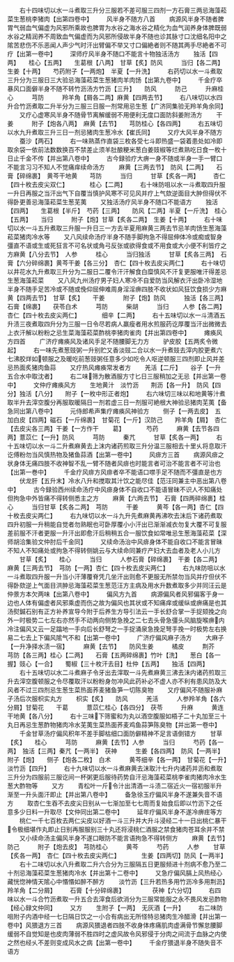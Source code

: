 <!-- { "loadSidebar": true } -->
　　右十四味切以水一斗煮取三升分三服若不差可服三四剂一方石膏三两忌海藻菘菜生葱桃李猪肉【出第四卷中】
　　风半身不随方八首
　　病源风半身不随者脾胃气弱血气偏虚为风邪所乘故也脾胃为水谷之海水谷之精化为血气润养身体脾既弱水谷之精润养不周致血气偏虚而为风邪所侵故半身不随也诊其脉寸口沈细名阳中之隂苦悲伤不乐恶闻人声少气时汗出臂偏不举又寸口偏絶者则不随其两手尽絶者不可疗【出第一卷中】
　　深师疗风半身不随口不能言十物独活汤方
　　独活【四两】　　桂心【五两】　　生葛根【八两】　甘草【炙】防风　　　当归【各二两】　生姜【十两】　　芍药附子【一两炮】　半夏【一升洗】
　　右药切以水一斗煮取三升分为三服日三大验忌海藻菘菜生葱猪肉羊肉饧【出第九卷中】
　　千金疗卒暴风口面僻半身不随不转竹沥汤方竹沥【三升】　　防风　　　防己　　　升麻桂心　　　芎防　　　羚羊角【屑各二两】麻黄【四两去节】
　　右八味切以水四升合竹沥煮取二升半分为三服三日服一剂常用忌生葱【广济同集验无羚羊角余同】
　　又疗心虚寒风半身不随骨节离解缓弱不用便利无度口面防斜姜附汤方
　　干姜　　　附子【炮各八两】　麻黄【去节】　　芎防桂心【各四两】
　　右五味切以水九升煮取三升三日一剂忌猪肉生葱冷水【崔氏同】
　　又疗大风半身不随方
　　蚕沙【两石】
　　右一味熟蒸作直袋三枚各受七斗即热盛一袋着患处如冷即取余袋一依前法数数换百不禁差止须羊肚酿粳米葱白姜豉椒等烂煮熟吃日食一枚十日止千金不传【并出第八卷中】
　　古今録验疗大痹一身不随或半身一手一臂口不能言习习不知人不觉痛痒续命汤方
　　麻黄【三两去节】　防风【二两】　　石膏【碎绵裹】　黄芩干地黄　　芎防　　　当归　　　甘草【炙各一两】
　　杏仁【四十枚去皮尖双仁】　　　　桂心【二两】
　　右十味防咀以水一斗煮取四升服一升日再服之当汗出气下自覆当慎护风寒不可见风并疗上气欬逆面目大肿但得伏不得卧更善忌海藻菘菜生葱芜荑
　　又独活汤疗风半身不随口不能语方
　　独活【四两】　　生葛根【半斤】　芍药【三两】　　防风【二两】半夏【一斤洗】　桂心【五两】　　当归　　　附子【炮】甘草【炙各二两】　生姜【十两】
　　右十味切以水一斗五升煮取三升服一升日三一方去半夏用麻黄三两去节忌羊肉饧生葱海藻菘菜猪肉冷水等
　　又八风续命汤疗半身不随手脚拘急不得屈伸体冷或痴或智身彊直不语或生或死狂言不可名状或角弓反张或欲得食或不用食或大小便不利皆疗之方麻黄【八分去节】　人参　　　桂心　　　当归独活　　　甘草【炙各三两】　石膏【六分碎绵裹】黄芩干姜【各三分】　杏仁【四十枚去皮尖两仁】
　　右十味切以井花水九升煮取三升分为二服日二覆令汗汗解食白糜慎风不汗复更服唯汗得差忌生葱海藻菘菜
　　又八风九州汤疗男子妇人寒冷不自爱防当风解衣汗出卧冷湿地半身不随手足苦冷或不随或俛仰屈伸难周身淫淫痹四肢不收状如风狂饮食损少方麻黄【四两去节】　甘草【炙】　　干姜　　　附子【炮】防风　　　独活【各三两】　石膏【绵裹】　　茯苓白术　　　芎防　　　柴胡　　　当归
　　人参【各二两】　杏仁【四十枚去皮尖两仁】　　　　细辛【二两】
　　右十五味切以水一斗清酒五升渍三夜煮取四升分为三服一日令尽若病人羸瘦者用水煎服药讫厚覆当汗出微微去上衣汗解以粉粉之忌生菜海藻菘菜酢桃李猪肉雀肉【并出第四卷中】
　　瘫痪风方四首
　　广济疗瘫痪风及诸风手足不随腰脚无力方
　　驴皮胶【五两炙令微起】
　　右一味先煮葱豉粥一升别贮又香淡豉二合以水一升煮豉去滓内胶更煮六七沸胶烊如顿服之及暖吃前葱豉粥任意多少如吃令人呕逆顿服三四剂即止风并差忌热面炙猪肉鱼蒜
　　又疗热风瘫痪常发者方
　　羌活【二斤】　　谷子【一升五合水中取沈者】
　　右二味筛为散酒服方寸匕日三服稍加之无忌【并出第一卷中】
　　文仲疗瘫痪风方
　　生地黄汁　淡竹沥　　荆沥【各一升】　防风【四分】独活【八分】　　附子【一枚中形正者炮】
　　右六味切三味以和地黄等汁煮取半升去滓空腹分再服取暖隔日一剂若虚三日一剂服可絶根大神验忌猪肉芜荑【备急同出第八卷中】
　　元侍郎希声集疗瘫痪风神验方
　　侧子【一两去皮】　五加白皮【四两】磁石【一斤绵裹】　甘菊花【一斤】汉防己　　羚羊角【屑】　杏仁【去皮尖各三两】干姜【一方作干
　　葛】　　　　芍药　　　麻黄【去节各四两】薏苡仁【一升】防风　　　芎防　　　秦芁　　　甘草【炙各一两】
　　右十五味切以水一斗二升煮麻黄去上沫内诸药煎取三升分温三服相去十里乆将息取汗讫傅粉勿当风慎热物及猪鱼蒜酒【出第一卷中】
　　风痱方三首
　　病源风痱之状身体无痛四肢不收神智不乱一臂不随者风痱也时能言者可治不能言者不可治也【出第一巻中】
　　千金疗风痱方风痱者卒不能语口噤手足不随而不彊直是也方
　　伏龙肝【五升末】冷水八升和搅取其汁饮之能尽佳【范汪同兼主中恶出第八卷中】
　　古今録验西州续命汤疗中风痱身体不自收口不能语冒昧不识人不知痛处但拘急中外皆痛不得转侧悉主之方
　　麻黄【六两去节】　石膏【四两碎绵裹】桂心　　　当归甘草【炙各二两】　芎防　　　干姜　　　黄芩【各一两】杏仁【四十枚去皮尖两仁】
　　右九味切以水一斗九升先煮麻黄再沸吹去沫后下诸药煮取四升初服一升稍能自觉者勿熟眠也可卧厚覆小小汗出已渐渐减衣勿复大覆不可复服差前服不汗者更服一升汗出即愈汗后稍稍五合一服饮食如常唯忌生葱海藻菘菜【深师胡洽集验文仲肘后千金同】
　　又续命汤治中风痱身体不能自收口不能言冒昧不知人不知痛处或拘急不得转侧姚云与大续命同兼疗产妇大去血者及老人小儿方
　　甘草【炙】　　桂心　　　当归　　　人参石膏【碎绵裹】　干姜【各二两】　麻黄【三两去节】　芎防【一两】杏仁【四十枚去皮尖两仁】
　　右九味防咀以水一斗煮取四升服一升当小汗薄覆脊凭几坐汗出则愈不更服无所禁勿当风并疗但伏不得卧欬逆上气面目洪肿忌海藻菘菜生葱范汪方主病及用水升数煮取多少并同汪云是仲景方本欠两味【出第八卷中】
　　偏风方九首
　　病源偏风者风邪偏客于身一边也人体有偏虚者风邪乘虚而伤之故为偏风也其状或不知痛痒或缓纵或痹痛是也其汤熨鍼石别有正方补养宣导今附于后养生方导引法云一手长舒合掌一手捉颏挽之向外一时极势二七左右亦然手不动两向侧势急挽之二七去头骨急彊头风脑旋喉痹内冷注偏风又云一足蹹地一手向后长舒弩之一手捉涌泉急挽足弩手挽一时极势左右换易二七去上下偏风隂气不和【出第一卷中】
　　广济疗偏风麻子汤方
　　大麻子【一升净择水渍一宿】　　　麻黄【去节】　　防风生姜　　　橘皮　　　荆芥　　　芎防【各三两】桂心【二两】　　石膏【五两碎绵裹】竹叶【洗】　　葱白【各一握】豉心【一合】　　蜀椒【三十枚汗去目】杜仲【五两】　　独活【四两】
　　右十五味切以水二斗煮麻子令牙出去滓取一斗先煮麻黄三沸去沬内诸药煎取三升去滓空腹顿服之令尽覆取汗以粉粉身勿冲风此药补必不虚人亦不利有患风防及大风者不过三四剂忌生葱生菜热面荞麦猪鱼笋一切陈臭物
　　又疗偏风不随服补麻子汤后次服枳实丸方
　　枳实【炙】　　防风　　　羌活　　　人参羚羊角【各六分屑】甘菊花　　干葛　　　薏苡仁桂心【各四分】　茯苓　　　升麻　　　黄连干地黄【各八分】
　　右十三味下筛蜜和为丸以酒空腹服如梧子二十丸加至三十丸日再忌生葱酢物猪肉冷水芜荑生菜热面荞麦鸡鱼蒜笋陈臭物【并出第一卷中】
　　千金甘草汤疗偏风积年不差手脚枯细口面防僻精神不足言语倒错方
　　甘草【炙】　　桂心　　　芎防　　　麻黄【去节】人参　　　当归　　　芍药【各一两】　独活【三两】秦芁【一两半】　茯神　　　生姜【各四两】　防风【一两半】附子【炮】　　侧子【炮各二枚】　白术　　　黄芩细辛【各一两】　甘菊花【一升】　淡竹沥【四升】
　　右十九味切以水一斗煮麻黄去沫取汁七升内诸药并沥和煮取三升分为四服前三服讫间一杯粥更后服待药势自汗忌海藻菘菜桃李雀肉猪肉冷水生葱大酢物等
　　又方
　　青松叶一斤令汁出清酒一斗渍二宿近火一宿初服半升渐至一升头面汗即止【并出第八卷中】
　　备急徐玉疗偏风半身不遂兼失音不语方
　　取杏仁生吞不去皮尖日别从一七渐加至七七周而复始食后即以竹沥下之任意多少日料一升取尽【文仲同出第二卷中】
　　延年疗偏风半身不遂冷痹疰等方
　　桃仁一千七百枚去两仁尖皮以好酒一斗三升并大升斗浸经二十一日出桃仁暴干令极细堪作丸即止日别再服服别三十丸还将浸桃仁酒服之禁食猪肉苍耳余并不禁
　　又小续命汤主偏风半身不遂口眼防不能言语拘急不得转侧方
　　麻黄【去节】　　防己　　　附子【炮去皮】　芎防桂心　　　黄芩　　　芍药　　　人参
　　甘草【炙各一两】　杏仁【四十枚去皮尖两仁】　　　　生姜【四两切】防风【一两半】
　　右十二味切以水八升煮取二升六合分为三服隔五日更服频进十剂病不愈乃至二十剂忌海藻菘菜生葱猪肉冷水【并出第十二卷中】
　　又急疗偏风膈上风热经心藏恍惚神情天隂心中惽惽如醉不醉方
　　淡竹沥【三升若热多用竹沥冷多用荆沥】羚羊角【二分屑】
　　石膏【十分碎绵裹】　　　　　茯神【六分切】
　　右四味以水一斗合竹沥煮取一升五合去滓食后欲消分为三服常能服之永不畏风发忌酢物【经心録文仲同】
　　又方
　　生附子【一两】　无灰酒【一升】
　　右二味防咀附子内酒中经一七日隔日饮之一小合有病出无所怪特忌猪肉生冷醋滑【并出第一卷中】风猥退方三首
　　病源风猥退者四肢不收身体疼痛肌肉虚满骨节懈怠腰脚缓弱不自觉知是也皮肉薄弱不胜四时之虚风故令风邪侵于分肉之间流于血脉之内使之然也经乆不差则变成风水之病【出第一卷中】
　　千金疗猥退半身不随失音不语方
